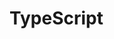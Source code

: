 # TypeScript

<!--@include: ./redundant-usestate-type.md-->
<!--@include: ./avoid-jsx-short-circuit.md-->
